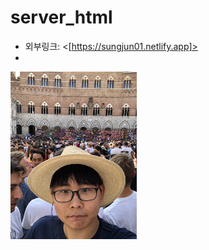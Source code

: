 # server_html
* 외부링크: <[https://sungjun01.netlify.app]>
* 
<img src="/sourcecode/images/sj.jpeg" width="40%" height="30%" title="px(픽셀) 크기 설정" alt="sj.jpeg"></img>
